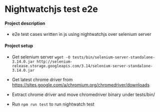 # Nightwatchjs test e2e
#### Project description
* e2e test cases written in js using nightwatchjs over selenium server

#### Project setup

* Get selenium server `wget -O tests/bin/selenium-server-standalone-3.14.0.jar http://selenium-release.storage.googleapis.com/3.14/selenium-server-standalone-3.14.0.jar`

* Get latest chrome driver from https://sites.google.com/a/chromium.org/chromedriver/downloads

* Extract chrome driver and move chromedriver binary under tests/bin/

* Run `npm run test` to run nightwatch test